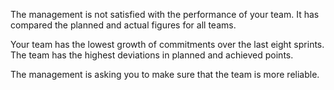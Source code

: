 The management is not satisfied with the performance of your team. It has compared the planned and actual figures for all teams.

Your team has the lowest growth of commitments over the last eight sprints. The team has the highest deviations in planned and achieved points.

The management is asking you to make sure that the team is more reliable.
